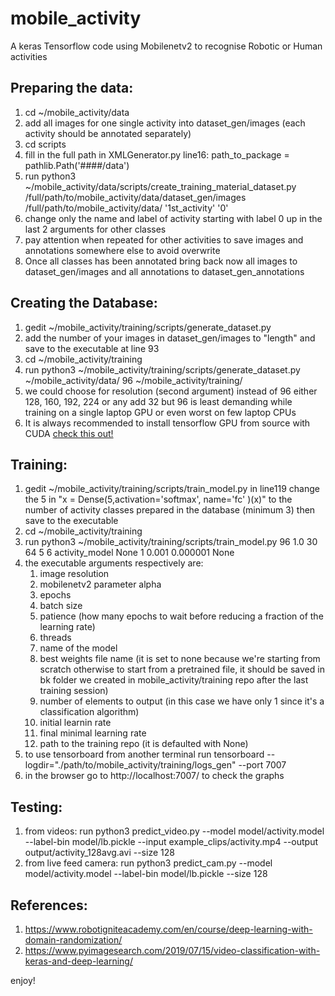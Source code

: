 # mobile_activity
A keras Tensorflow code using Mobilenetv2 to recognise Robotic or Human activities

## Preparing the data:
1. cd ~/mobile_activity/data
2. add all images for one single activity into dataset_gen/images (each activity should be annotated separately)
3. cd scripts
4. fill in the full path in XMLGenerator.py line16: path_to_package = pathlib.Path('####/data')
5. run python3 ~/mobile_activity/data/scripts/create_training_material_dataset.py /full/path/to/mobile_activity/data/dataset_gen/images /full/path/to/mobile_activity/data/ '1st_activity' '0'
6. change only the name and label of activity starting with label 0 up in the last 2 arguments for other classes 
7. pay attention when repeated for other activities to save images and annotations somewhere else to avoid overwrite
8. Once all classes has been annotated bring back now all images to dataset_gen/images and all annotations to dataset_gen_annotations 

## Creating the Database:
1. gedit ~/mobile_activity/training/scripts/generate_dataset.py
2. add the number of your images in dataset_gen/images to "length" and save to the executable at line 93
3. cd ~/mobile_activity/training
4. run python3 ~/mobile_activity/training/scripts/generate_dataset.py ~/mobile_activity/data/ 96 ~/mobile_activity/training/  
5. we could choose for resolution (second argument) instead of 96 either 128, 160, 192, 224 or any add 32 but 96 is least demanding while training on a single laptop GPU or even worst on few laptop CPUs
6. It is always recommended to install tensorflow GPU from source with CUDA [check this out!](https://github.com/Carmigna/tensorflow)

## Training:
1. gedit ~/mobile_activity/training/scripts/train_model.py in line119 change the 5 in "x = Dense(5,activation='softmax', name='fc' )(x)" to the number of activity classes prepared in the database (minimum 3) then save to the executable
2. cd ~/mobile_activity/training
3. run python3 ~/mobile_activity/training/scripts/train_model.py  96 1.0 30 64 5 6 activity_model None 1 0.001 0.000001 None
4. the executable arguments respectively are:
   1. image resolution
   2. mobilenetv2 parameter alpha
   3. epochs
   4. batch size
   5. patience  (how many epochs to wait before reducing a fraction of the learning rate)
   6. threads
   7. name of the model
   8. best weights file name (it is set to none because we're starting from scratch otherwise to start from a pretrained file, it should be saved in bk folder we created in mobile_activity/training repo after the last training session) 
   9. number of elements to output (in this case we have only 1 since it's a classification algorithm)
   10. initial learnin rate
   11. final minimal learning rate
   12. path to the training repo (it is defaulted with None)
5. to use tensorboard from another terminal run tensorboard --logdir="./path/to/mobile_activity/training/logs_gen" --port 7007
6. in the browser go to http://localhost:7007/ to check the graphs

## Testing:
1. from videos: run python3 predict_video.py --model model/activity.model --label-bin model/lb.pickle --input example_clips/activity.mp4 --output output/activity_128avg.avi --size 128
2. from live feed camera: run python3 predict_cam.py --model model/activity.model --label-bin model/lb.pickle --size 128


## References:
1. https://www.robotigniteacademy.com/en/course/deep-learning-with-domain-randomization/
2. https://www.pyimagesearch.com/2019/07/15/video-classification-with-keras-and-deep-learning/

enjoy!
   
